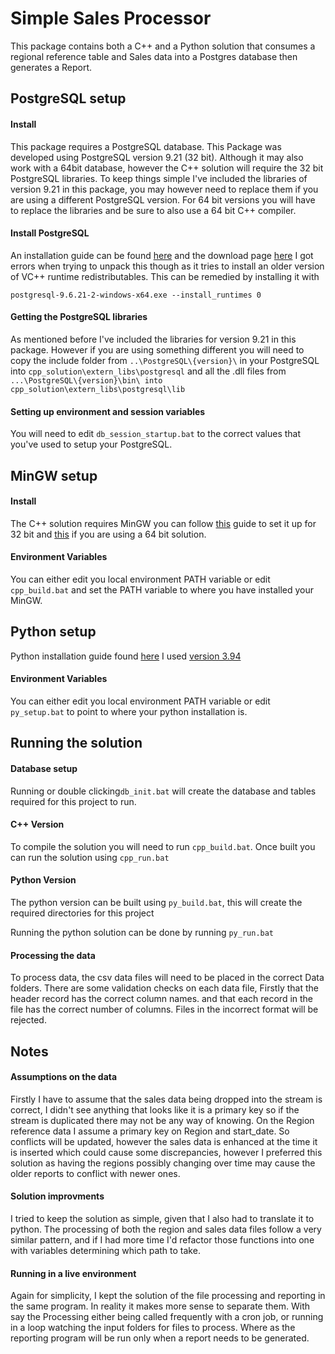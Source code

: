 # Simple Sales Processor
This package contains both a C++ and a Python solution that consumes a regional reference table and Sales data into a Postgres database then generates a Report.

## PostgreSQL setup
#### Install
This package requires a PostgreSQL database. This Package was developed using PostgreSQL version 9.21 (32 bit). Although it may also work with a 64bit database, however the C++ solution will require the 32 bit PostgreSQL libraries. To keep things simple I've included the libraries of version 9.21 in this package, you may however need to replace them if you are using a different PostgreSQL version. For 64 bit versions you will have to replace the libraries and be sure to also use a 64 bit C++ compiler.
#### Install PostgreSQL
An installation guide can be found [here](https://www.tutorialspoint.com/postgresql/postgresql_environment.htm) and the download page [here](https://www.enterprisedb.com/downloads/postgres-postgresql-downloads)
I got errors when trying to unpack this though as it tries to install an older version of VC++ runtime redistributables. This can be remedied by installing it with
```
postgresql-9.6.21-2-windows-x64.exe --install_runtimes 0
```
#### Getting the PostgreSQL libraries
As mentioned before I've included the libraries for version 9.21 in this package. However if you are using something different you will need to copy the include folder from `..\PostgreSQL\{version}\` in your PostgreSQL into `cpp_solution\extern_libs\postgresql` and all the .dll files from 
`...\PostgreSQL\{version}\bin\ into cpp_solution\extern_libs\postgresql\lib`

#### Setting up environment and session variables
You will need to edit `db_session_startup.bat` to the correct values that you've used to setup your PostgreSQL.

## MinGW setup
#### Install
The C++ solution requires MinGW you can follow [this](https://www.ics.uci.edu/~pattis/common/handouts/mingweclipse/mingw.html) guide to set it up for 32 bit and [this](https://nuwen.net/mingw.html) if you are using a 64 bit solution.

#### Environment Variables
You can either edit you local environment PATH variable or edit `cpp_build.bat` and set the PATH variable to where you have installed your MinGW.

## Python setup
Python installation guide found [here](https://www.tutorialspoint.com/python/python_environment.htm)
I used [version 3.94](https://www.python.org/downloads/release/python-394/)
#### Environment Variables
You can either edit you local environment PATH variable or edit `py_setup.bat` to point to where your python installation is.

## Running the solution
#### Database setup
Running or double clicking`db_init.bat` will create the database and tables required for this project to run.

#### C++ Version
To compile the solution you will need to run `cpp_build.bat`. Once built you can run the solution using `cpp_run.bat`

#### Python Version
The python version can be built using `py_build.bat`, this will create the required directories for this project

Running the python solution can be done by running `py_run.bat`

#### Processing the data
To process data, the csv data files will need to be placed in the correct Data folders. There are some validation checks on each data file, Firstly that the header record has the correct column names. and that each record in the file has the correct number of columns. Files in the incorrect format will be rejected.
## Notes
#### Assumptions on the data
Firstly I have to assume that the sales data being dropped into the stream is correct, I didn't see anything that looks like it is a primary key so if the stream is duplicated there may not be any way of knowing. On the Region reference data I assume a primary key on Region and start_date. So conflicts will be updated, however the sales data is enhanced at the time it is inserted which could cause some discrepancies, however I preferred this solution as having the regions possibly changing over time may cause the older reports to conflict with newer ones.

#### Solution improvments
I tried to keep the solution as simple, given that I also had to translate it to python. The processing of both the region and sales data files follow a very similar pattern, and if I had more time I'd refactor those functions into one with variables determining which path to take.
#### Running in a live environment
Again for simplicity, I kept the solution of the file processing and reporting in the same program. In reality it makes more sense to separate them. With say the Processing either being called frequently with a cron job, or running in a loop watching the input folders for files to process. Where as the reporting program will be run only when a report needs to be generated.